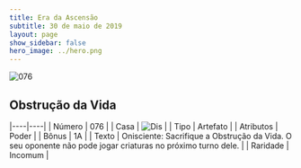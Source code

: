 ```yaml
---
title: Era da Ascensão
subtitle: 30 de maio de 2019
layout: page
show_sidebar: false
hero_image: ../hero.png
---
```


![076](https://cdn.keyforgegame.com/media/card_front/pt/435_076_V29938MJ3M4C_pt.png)

## Obstrução da Vida

|----|----|
| Número | 076 |
| Casa | ![Dis](https://archonarcana.com/images/thumb/e/e8/Dis.png/22px-Dis.png "Dis") |
| Tipo | Artefato |
| Atributos | Poder |
| Bônus | 1A |
| Texto | Onisciente: Sacrifique a Obstrução da Vida. O seu oponente não pode jogar criaturas no próximo turno dele. |
| Raridade | Incomum |
